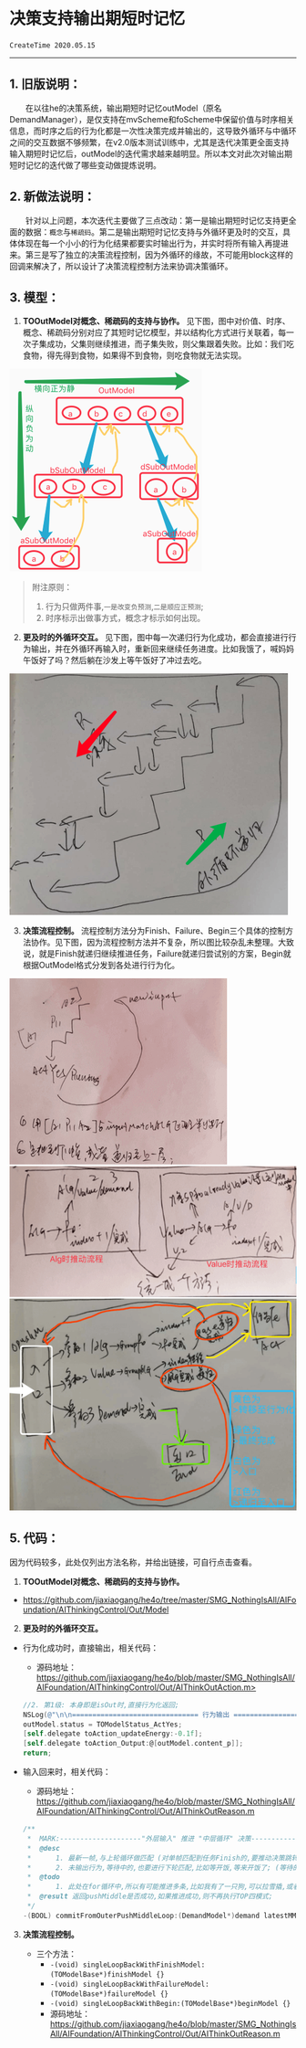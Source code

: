 # 决策支持输出期短时记忆
`CreateTime 2020.05.15`

***

## 1. 旧版说明：

　　在以往he的决策系统，输出期短时记忆outModel（原名DemandManager），是仅支持在mvScheme和foScheme中保留价值与时序相关信息，而时序之后的行为化都是一次性决策完成并输出的，这导致外循环与中循环之间的交互数据不够频繁，在v2.0版本测试训练中，尤其是迭代决策更全面支持输入期短时记忆后，outModel的迭代需求越来越明显。所以本文对此次对输出期短时记忆的迭代做了哪些变动做提炼说明。

## 2. 新做法说明：

　　针对以上问题，本次迭代主要做了三点改动：第一是输出期短时记忆支持更全面的数据：`概念`与`稀疏码`。第二是输出期短时记忆支持与外循环更及时的交互，具体体现在每一个小小的行为化结果都要实时输出行为，并实时将所有输入再提进来。第三是写了独立的决策流程控制，因为外循环的缘故，不可能用block这样的回调来解决了，所以设计了决策流程控制方法来协调决策循环。

## 3. 模型：

1. **TOOutModel对概念、稀疏码的支持与协作。** 见下图，图中对价值、时序、概念、稀疏码分别对应了其短时记忆模型，并以结构化方式进行关联着，每一次子集成功，父集则继续推进，而子集失败，则父集跟着失败。比如：我们吃食物，得先得到食物，如果得不到食物，则吃食物就无法实现。

![](../手写笔记/assets/260_OutModel模型图.png)

> 附注原则：
> 1. 行为只做两件事,`一是改变负预测`,`二是顺应正预测`;  
> 2. 时序标示出做事方式，概念才标示如何出现。

2. **更及时的外循环交互。** 见下图，图中每一次递归行为化成功，都会直接进行行为输出，并在外循环再输入时，重新回来继续任务进度。比如我饿了，喊妈妈午饭好了吗？然后躺在沙发上等午饭好了冲过去吃。

![](../手写笔记/assets/263_决策与外循环.png)

3. **决策流程控制。** 流程控制方法分为Finish、Failure、Begin三个具体的控制方法协作。见下图，因为流程控制方法并不复杂，所以图比较杂乱未整理。大致说，就是Finish就递归继续推进任务，Failure就递归尝试别的方案，Begin就根据OutModel格式分发到各处进行行为化。

![](../手写笔记/assets/264_外循环输入时的收集判定匹配示图.png)
![](../手写笔记/assets/265_外循环推动决策进度.png)
![](../手写笔记/assets/266_外循环输入推进决策算法模型.png)

## 5. 代码：

因为代码较多，此处仅列出方法名称，并给出链接，可自行点击查看。

1. **TOOutModel对概念、稀疏码的支持与协作。**
  * <https://github.com/jiaxiaogang/he4o/tree/master/SMG_NothingIsAll/AIFoundation/AIThinkingControl/Out/Model>

2. **更及时的外循环交互。**
  * 行为化成功时，直接输出，相关代码：
    - 源码地址：https://github.com/jiaxiaogang/he4o/blob/master/SMG_NothingIsAll/AIFoundation/AIThinkingControl/Out/AIThinkOutAction.m>

    ```objective-c
    //2. 第1级: 本身即是isOut时,直接行为化返回;
    NSLog(@"\n\n=============================== 行为输出 ===============================\n%@",AlgP2FStr(outModel.content_p));
    outModel.status = TOModelStatus_ActYes;
    [self.delegate toAction_updateEnergy:-0.1f];
    [self.delegate toAction_Output:@[outModel.content_p]];
    return;
    ```
  * 输入回来时，相关代码：
    - 源码地址：https://github.com/jiaxiaogang/he4o/blob/master/SMG_NothingIsAll/AIFoundation/AIThinkingControl/Out/AIThinkOutReason.m

    ```objective-c
    /**
     *  MARK:--------------------"外层输入" 推进 "中层循环" 决策--------------------
     *  @desc
     *      1. 最新一帧,与上轮循环做匹配 (对单帧匹配到任务Finish的,要推动决策跳转下帧);
     *      2. 未输出行为,等待中的,也要进行下轮匹配,比如等开饭,等来开饭了; (等待的status是ActNo还是Runing?)
     *  @todo
     *      1. 此处在for循环中,所以有可能推进多条,比如我有了一只狗,可以拉雪撬,或者送给爷爷陪爷爷 (涉及多任务间的价值自由竞争),暂仅支持一条,后再支持;
     *  @result 返回pushMiddle是否成功,如果推进成功,则不再执行TOP四模式;
     */
    -(BOOL) commitFromOuterPushMiddleLoop:(DemandModel*)demand latestMModel:(AIShortMatchModel*)latestMModel{}
    ```

3. **决策流程控制。**

   * 三个方法：
     - `-(void) singleLoopBackWithFinishModel:(TOModelBase*)finishModel {}`
     - `-(void) singleLoopBackWithFailureModel:(TOModelBase*)failureModel {}`
     - `-(void) singleLoopBackWithBegin:(TOModelBase*)beginModel {}`
     - 源码地址：<https://github.com/jiaxiaogang/he4o/blob/master/SMG_NothingIsAll/AIFoundation/AIThinkingControl/Out/AIThinkOutReason.m>
